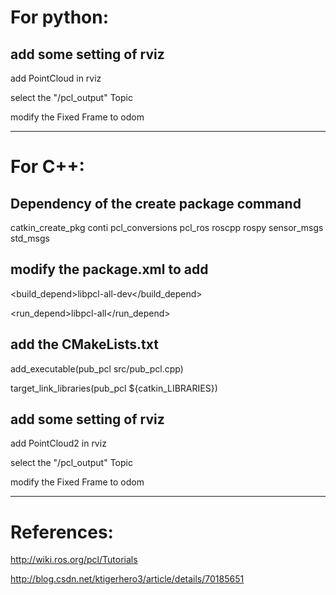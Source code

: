 # For python:
## add some setting of rviz
add PointCloud in rviz

select the "/pcl_output" Topic

modify the Fixed Frame to odom

---

# For C++:
## Dependency of the create package command
catkin_create_pkg conti pcl_conversions pcl_ros roscpp rospy sensor_msgs std_msgs

## modify the package.xml to add
  <build_depend>libpcl-all-dev</build_depend>

  <run_depend>libpcl-all</run_depend>

## add the CMakeLists.txt
add_executable(pub_pcl src/pub_pcl.cpp)

target_link_libraries(pub_pcl ${catkin_LIBRARIES})

## add some setting of rviz
add PointCloud2 in rviz

select the "/pcl_output" Topic

modify the Fixed Frame to odom

---

# References:
http://wiki.ros.org/pcl/Tutorials

http://blog.csdn.net/ktigerhero3/article/details/70185651
